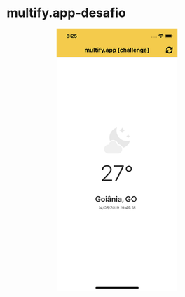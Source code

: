 # multify.app-desafio
<center><img src="https://github.com/marcioper/multify.app-desafio/blob/master/ScreenShot.png" height="600" alt="Screenshot"/></center>
